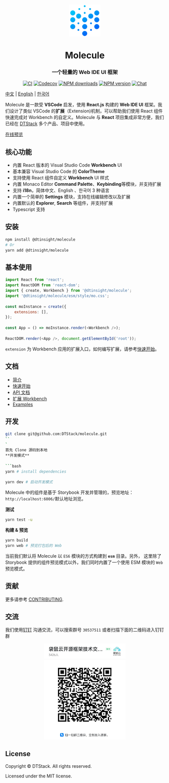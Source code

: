 <div align="center">

 <img src="./website/static/img/logo@3x.png" width="20%" height="20%" alt="watchman-logo" />
 <h1>Molecule</h1>
 <h3>一个轻量的 Web IDE UI 框架</h3>

[![CI][ci-image]][ci-url] [![Codecov][codecov-image]][codecov-url] [![NPM downloads][download-img]][download-url] [![NPM version][npm-version]][npm-version-url] [![Chat][online-chat-img]][online-chat-url]

</div>

[ci-image]: https://github.com/DTStack/molecule/actions/workflows/main.yml/badge.svg
[ci-url]: https://github.com/DTStack/molecule/actions/workflows/main.yml
[codecov-image]: https://codecov.io/gh/DTStack/molecule/branch/main/graph/badge.svg?token=PDjbCBo6qz
[codecov-url]: https://codecov.io/gh/DTStack/molecule
[download-img]: https://img.shields.io/npm/dm/@dtinsight/molecule.svg?style=flat
[download-url]: https://www.npmjs.com/package/@dtinsight/molecule
[npm-version]: https://img.shields.io/npm/v/@dtinsight/molecule.svg?style=flat-square
[npm-version-url]: https://www.npmjs.com/package/@dtinsight/molecule
[online-chat-img]: https://img.shields.io/discord/920616811261743104?logo=Molecule
[online-chat-url]: https://discord.com/invite/b62gpHwNA7

[中文](./README-zhCN.md) | [English](./README.md) | [한국어](./README-koKR.md)

Molecule 是一款受 **VSCode** 启发，使用 **React.js** 构建的 **Web IDE UI** 框架。我们设计了类似 VSCode 的**扩展**（Extension)机制，可以帮助我们使用 React 组件快速完成对 Workbench 的自定义。Molecule 与 **React** 项目集成非常方便，我们已经在 [DTStack](https://www.dtstack.com/) 多个产品、项目中使用。

[在线预览](https://dtstack.github.io/molecule-examples/#/)

## 核心功能

-   内置 React 版本的 Visual Studio Code **Workbench** UI
-   基本兼容 Visual Studio Code 的 **ColorTheme**
-   支持使用 React 组件自定义 **Workbench** UI 样式
-   内置 Monaco Editor **Command Palette**、**Keybinding**等模块，并支持扩展
-   支持 **i18n**，简体中文、English 、한국어 3 种语言
-   内置一个简单的 **Settings** 模块，支持在线编辑修改以及扩展
-   内置默认的 **Explorer**, **Search** 等组件，并支持扩展
-   Typescript 支持

## 安装

```bash
npm install @dtinsight/molecule
# Or
yarn add @dtinsight/molecule
```

## 基本使用

```javascript
import React from 'react';
import ReactDOM from 'react-dom';
import { create, Workbench } from '@dtinsight/molecule';
import '@dtinsight/molecule/esm/style/mo.css';

const moInstance = create({
    extensions: [],
});

const App = () => moInstance.render(<Workbench />);

ReactDOM.render(<App />, document.getElementById('root'));
```

`extension` 为 Workbench 应用的扩展入口，如何编写扩展，请参考[快速开始](https://dtstack.github.io/molecule/docs/quick-start)。

## 文档

-   [简介](https://dtstack.github.io/molecule/docs/introduction)
-   [快速开始](https://dtstack.github.io/molecule/docs/quick-start)
-   [API 文档](https://dtstack.github.io/molecule/docs/api)
-   [扩展 Workbench](https://dtstack.github.io/molecule/docs/guides/extend-workbench)
-   [Examples](https://github.com/DTStack/molecule-examples)

## 开发

````bash
git clone git@github.com:DTStack/molecule.git
``
`
首先 Clone 源码到本地
**开发模式**

```bash
yarn # install dependencies

yarn dev # 启动开发模式
````

Molecule 中的组件是基于 Storybook 开发并管理的，预览地址：`http://localhost:6006/`默认地址浏览。

**测试**

```bash
yarn test -u
```

**构建 & 预览**

```bash
yarn build
yarn web # 预览打包后的 Web
```

当前我们默认将 Molecule 以 `ES6` 模块的方式构建到 **`esm`** 目录。另外，
这里除了 Storybook 提供的组件预览模式以外，我们同时内置了一个使用 ESM 模块的 `Web` 预览模式。

## 贡献

更多请参考 [CONTRIBUTING](./CONTRIBUTING.md).

## 交流

我们使用[钉钉](https://www.dingtalk.com/) 沟通交流，可以搜索群号 `30537511` 或者扫描下面的二维码进入钉钉群

<div align="center"> 
 <img src="website/static/img/qrcode-chat.jpg" width="260" />
</div>

## License

Copyright © DTStack. All rights reserved.

Licensed under the MIT license.
